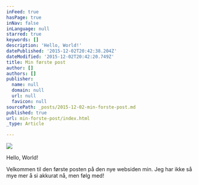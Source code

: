 ```yaml
---
inFeed: true
hasPage: true
inNav: false
inLanguage: null
starred: true
keywords: []
description: 'Hello, World!'
datePublished: '2015-12-02T20:42:38.204Z'
dateModified: '2015-12-02T20:42:20.749Z'
title: Min første post
author: []
authors: []
publisher:
  name: null
  domain: null
  url: null
  favicon: null
sourcePath: _posts/2015-12-02-min-forste-post.md
published: true
url: min-forste-post/index.html
_type: Article

---
```

![](https://the-grid-user-content.s3-us-west-2.amazonaws.com/e948ce73-6b5d-4ec3-95f4-137f4d722883.jpg)

Hello, World!

Velkommen til den første posten på den nye websiden min. Jeg har ikke så mye mer å si akkurat nå, men følg med!